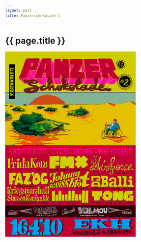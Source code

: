 ```yaml
---
layout: post
title: Panzerschokolade 1
---
```


{{ page.title }}
================

<img src="/img/panzerschokolade_2.jpg"/>
